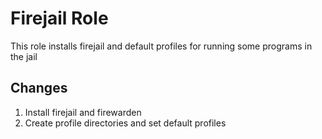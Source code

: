 # Firejail Role
This role installs firejail and default profiles for running some programs in the jail

## Changes
1. Install firejail and firewarden
1. Create profile directories and set default profiles
